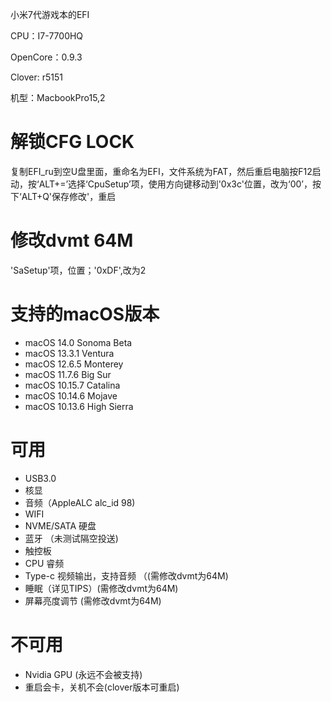 小米7代游戏本的EFI

CPU：I7-7700HQ

OpenCore：0.9.3

Clover: r5151

机型：MacbookPro15,2

# 解锁CFG LOCK
复制EFI_ru到空U盘里面，重命名为EFI，文件系统为FAT，然后重启电脑按F12启动，按‘ALT+=’选择‘CpuSetup’项，使用方向键移动到'0x3c'位置，改为‘00’，按下‘ALT+Q'保存修改'，重启

# 修改dvmt 64M
'SaSetup'项，位置；'0xDF',改为2

# 支持的macOS版本
* macOS 14.0 Sonoma Beta
* macOS 13.3.1 Ventura
* macOS 12.6.5 Monterey
* macOS 11.7.6 Big Sur
* macOS 10.15.7 Catalina
* macOS 10.14.6 Mojave
* macOS 10.13.6 High Sierra

# 可用
* USB3.0
* 核显
* 音频（AppleALC alc_id 98)
* WIFI
* NVME/SATA 硬盘
* 蓝牙 （未测试隔空投送)
* 触控板
* CPU 睿频
* Type-c 视频输出，支持音频 （(需修改dvmt为64M)
* 睡眠（详见TIPS）(需修改dvmt为64M)
* 屏幕亮度调节 (需修改dvmt为64M)

# 不可用
* Nvidia GPU (永远不会被支持)
* 重启会卡，关机不会(clover版本可重启)


